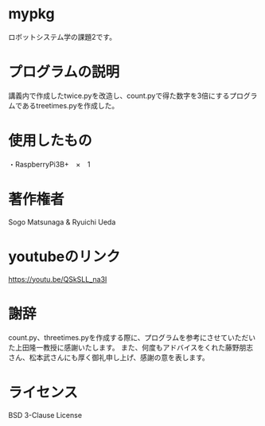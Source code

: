 # mypkg
ロボットシステム学の課題2です。

# プログラムの説明
講義内で作成したtwice.pyを改造し、count.pyで得た数字を3倍にするプログラムであるtreetimes.pyを作成した。

# 使用したもの
・RaspberryPi3B+　×　1

# 著作権者
Sogo Matsunaga & Ryuichi Ueda

# youtubeのリンク
https://youtu.be/QSkSLL_na3I

# 謝辞
count.py、threetimes.pyを作成する際に、プログラムを参考にさせていただいた上田隆一教授に感謝いたします。 また、何度もアドバイスをくれた藤野朋志さん、松本武さんにも厚く御礼申し上げ、感謝の意を表します。

# ライセンス
BSD 3-Clause License
